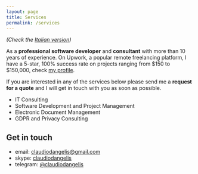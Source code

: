 ```yaml
---
layout: page
title: Services
permalink: /services
---
```


_(Check the [Italian version](/services/it))_

As a **professional software developer** and **consultant** with more than 10 years of experience.  On Upwork, a popular remote freelancing platform, I have a 5-star, 100% success rate on projects ranging from $150 to $150,000, check [my profile](https://www.upwork.com/freelancers/~01396edb593ffe1468).

If you are interested in any of the services below please send me a **request for a quote** and I will get in touch with you as soon as possible.

- IT Consulting
- Software Development and Project Management
- Electronic Document Management
- GDPR and Privacy Consulting


## Get in touch

- email: [claudiodangelis@gmail.com](mailto:claudiodangelis@gmail.com?Subject=Request%20For%20Quote)
- skype: [claudiodangelis](skype:claudiodangelis)
- telegram: [@claudiodangelis](https://t.me/claudiodangelis)
